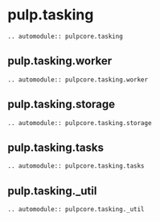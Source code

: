 # pulp.tasking

```{eval-rst}
.. automodule:: pulpcore.tasking
```

## pulp.tasking.worker

```{eval-rst}
.. automodule:: pulpcore.tasking.worker
```

## pulp.tasking.storage

```{eval-rst}
.. automodule:: pulpcore.tasking.storage
```

## pulp.tasking.tasks

```{eval-rst}
.. automodule:: pulpcore.tasking.tasks
```

## pulp.tasking.\_util

```{eval-rst}
.. automodule:: pulpcore.tasking._util
```
